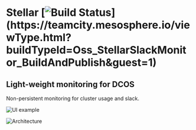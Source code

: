 # Stellar [![Build Status](https://teamcity.mesosphere.io/guestAuth/app/rest/builds/buildType:(id:Oss_StellarSlackMonitor_BuildAndPublish)/statusIcon)](https://teamcity.mesosphere.io/viewType.html?buildTypeId=Oss_StellarSlackMonitor_BuildAndPublish&guest=1)

## Light-weight monitoring for DCOS

Non-persistent monitoring for cluster usage and slack.

![UI example](https://raw.githubusercontent.com/mesosphere/stellar/master/docs/images/sample.png)

![Architecture](https://raw.githubusercontent.com/mesosphere/stellar/master/docs/images/arch.png)
